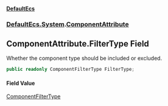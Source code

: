 #### [DefaultEcs](./index.md 'index')
### [DefaultEcs.System](./DefaultEcs-System.md 'DefaultEcs.System').[ComponentAttribute](./DefaultEcs-System-ComponentAttribute.md 'DefaultEcs.System.ComponentAttribute')
## ComponentAttribute.FilterType Field
Whether the component type should be included or excluded.  
```csharp
public readonly ComponentFilterType FilterType;
```
#### Field Value
[ComponentFilterType](./DefaultEcs-System-ComponentFilterType.md 'DefaultEcs.System.ComponentFilterType')  
